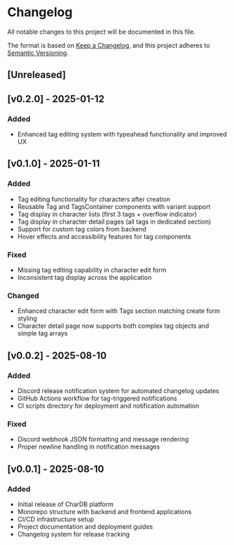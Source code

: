 # Changelog

All notable changes to this project will be documented in this file.

The format is based on [Keep a Changelog](https://keepachangelog.com/en/1.0.0/),
and this project adheres to [Semantic Versioning](https://semver.org/spec/v2.0.0.html).

## [Unreleased]

## [v0.2.0] - 2025-01-12

### Added
- Enhanced tag editing system with typeahead functionality and improved UX

## [v0.1.0] - 2025-01-11

### Added
- Tag editing functionality for characters after creation
- Reusable Tag and TagsContainer components with variant support
- Tag display in character lists (first 3 tags + overflow indicator)
- Tag display in character detail pages (all tags in dedicated section)
- Support for custom tag colors from backend
- Hover effects and accessibility features for tag components

### Fixed
- Missing tag editing capability in character edit form
- Inconsistent tag display across the application

### Changed
- Enhanced character edit form with Tags section matching create form styling
- Character detail page now supports both complex tag objects and simple tag arrays

## [v0.0.2] - 2025-08-10

### Added
- Discord release notification system for automated changelog updates
- GitHub Actions workflow for tag-triggered notifications
- CI scripts directory for deployment and notification automation

### Fixed
- Discord webhook JSON formatting and message rendering
- Proper newline handling in notification messages

## [v0.0.1] - 2025-08-10

### Added
- Initial release of CharDB platform
- Monorepo structure with backend and frontend applications
- CI/CD infrastructure setup
- Project documentation and deployment guides
- Changelog system for release tracking